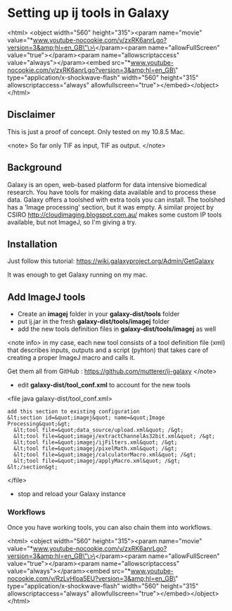 # Setting up ij tools in Galaxy

\<html\> \<object width=\"560\" height=\"315\"\>\<param name=\"movie\"
value=\"*www.youtube-nocookie.com/v/zxRK6anrLgo?version=3&amp;hl=en_GB\"\>\</param\>\<param
name=\"allowFullScreen\" value=\"true\"\>\</param\>\<param
name=\"allowscriptaccess\" value=\"always\"\>\</param\>\<embed
src=\"*www.youtube-nocookie.com/v/zxRK6anrLgo?version=3&amp;hl=en_GB\"
type=\"application/x-shockwave-flash\" width=\"560\" height=\"315\"
allowscriptaccess=\"always\"
allowfullscreen=\"true\"\>\</embed\>\</object\> \</html\>

## Disclaimer

This is just a proof of concept. Only tested on my 10.8.5 Mac.

\<note\> So far only TIF as input, TIF as output. \</note\>

## Background

Galaxy is an open, web-based platform for data intensive biomedical
research. You have tools for making data available and to process these
data. Galaxy offers a toolshed with extra tools you can install. The
toolshed has a \'Image processing\' section, but it was empty. A similar
project by CSIRO <http://cloudimaging.blogspot.com.au/> makes some
custom IP tools available, but not ImageJ, so I\'m giving a try.

## Installation

Just follow this tutorial:
<https://wiki.galaxyproject.org/Admin/GetGalaxy>

It was enough to get Galaxy running on my mac.

## Add ImageJ tools

-   Create an **imagej** folder in your **galaxy-dist/tools** folder
-   put ij.jar in the fresh **galaxy-dist/tools/imagej** folder
-   add the new tools definition files in **galaxy-dist/tools/imagej**
    as well

\<note info\> in my case, each new tool consists of a tool definition
file (xml) that describes inputs, outputs and a script (pyhton) that
takes care of creating a proper ImageJ macro and calls it.

Get them all from GitHub : <https://github.com/mutterer/ij-galaxy>
\</note\>

-   edit **galaxy-dist/tool_conf.xml** to account for the new tools

\<file java galaxy-dist/tool_conf.xml\>

    add this section to existing configuration
    &lt;section id=&quot;imagej&quot; name=&quot;Image Processing&quot;&gt;
      &lt;tool file=&quot;data_source/upload.xml&quot; /&gt;
      &lt;tool file=&quot;imagej/extractChannelAs32bit.xml&quot; /&gt;
      &lt;tool file=&quot;imagej/ijFilters.xml&quot; /&gt;   
      &lt;tool file=&quot;imagej/pixelMath.xml&quot; /&gt;   
      &lt;tool file=&quot;imagej/calculatorMacro.xml&quot; /&gt;   
      &lt;tool file=&quot;imagej/applyMacro.xml&quot; /&gt;
    &lt;/section&gt;

\</file\>

-   stop and reload your Galaxy instance

### Workflows

Once you have working tools, you can also chain them into workflows.

\<html\> \<object width=\"560\" height=\"315\"\>\<param name=\"movie\"
value=\"*www.youtube-nocookie.com/v/zxRK6anrLgo?version=3&amp;hl=en_GB\"\>\</param\>\<param
name=\"allowFullScreen\" value=\"true\"\>\</param\>\<param
name=\"allowscriptaccess\" value=\"always\"\>\</param\>\<embed
src=\"*www.youtube-nocookie.com/v/RzLvHloa5EU?version=3&amp;hl=en_GB\"
type=\"application/x-shockwave-flash\" width=\"560\" height=\"315\"
allowscriptaccess=\"always\"
allowfullscreen=\"true\"\>\</embed\>\</object\> \</html\>
